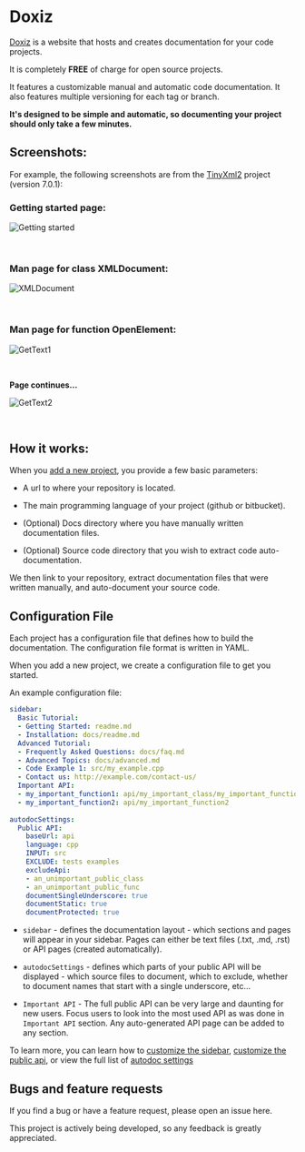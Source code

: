 Doxiz
=========

[Doxiz](http://doxiz.com/) is a website that hosts and creates documentation for your code projects.

It is completely **FREE** of charge for open source projects.
 
It features a customizable manual and automatic code documentation. It also features multiple versioning for each tag or branch.

**It's designed to be simple and automatic, so documenting your project should only take a few minutes.**

Screenshots:
------------

For example, the following screenshots are from the [TinyXml2](http://doxiz.com/tinyxml2/) project (version 7.0.1):

### Getting started page:

![Getting started](https://raw.githubusercontent.com/erez-o/doxiz/master/images/tinyxml2-getting_started.png)

<br>

### Man page for class XMLDocument:

![XMLDocument](https://raw.githubusercontent.com/erez-o/doxiz/master/images/tinyxml2-class_xml_document.png)

<br>

### Man page for function OpenElement:

![GetText1](https://raw.githubusercontent.com/erez-o/doxiz/master/images/tinyxml2-open_element_1.png)

<br>

**Page continues...**

![GetText2](https://raw.githubusercontent.com/erez-o/doxiz/master/images/tinyxml2-open_element_2.png)

<br>


How it works:
------------

When you [add a new project](http://doxiz.com/add-project/choose-host/), you provide a few basic parameters:

*   A url to where your repository is located.

*   The main programming language of your project (github or bitbucket).

*   (Optional) Docs directory where you have manually written documentation files.

*   (Optional) Source code directory that you wish to extract code auto-documentation.

We then link to your repository, extract documentation files that were written manually, and auto-document your source code.

Configuration File
------------------

Each project has a configuration file that defines how to build the documentation. The configuration file format is written in YAML.

When you add a new project, we create a configuration file to get you started.

An example configuration file:

```yaml
sidebar:
  Basic Tutorial:
  - Getting Started: readme.md
  - Installation: docs/readme.md
  Advanced Tutorial:
  - Frequently Asked Questions: docs/faq.md
  - Advanced Topics: docs/advanced.md
  - Code Example 1: src/my_example.cpp
  - Contact us: http://example.com/contact-us/
  Important API:
  - my_important_function1: api/my_important_class/my_important_function1
  - my_important_function2: api/my_important_function2
  
autodocSettings:
  Public API:
    baseUrl: api
    language: cpp
    INPUT: src
    EXCLUDE: tests examples
    excludeApi:
    - an_unimportant_public_class
    - an_unimportant_public_func
    documentSingleUnderscore: true
    documentStatic: true
    documentProtected: true
```

*   `sidebar` - defines the documentation layout - which sections and pages will appear in your sidebar. Pages can either be text files (.txt, .md, .rst) or API pages (created automatically). 

*   `autodocSettings` - defines which parts of your public API will be displayed - which source files to document, which to exclude, whether to document names that start with a single underscore, etc...

*   `Important API`   - The full public API can be very large and daunting for new users. Focus users to look into the most used API as was done in `Important API` section. Any auto-generated API page can be added to any section.

To learn more, you can learn how to [customize the sidebar](http://doxiz.com/doxiz/master/customizing-the-public-api), [customize the public api](http://doxiz.com/doxiz/master/customizing-the-public-api), or view the full list of [autodoc settings](http://doxiz.com/doxiz/master/autodoc-settings)


Bugs and feature requests
-------------------------

If you find a bug or have a feature request, please open an issue here.

This project is actively being developed, so any feedback is greatly appreciated.  